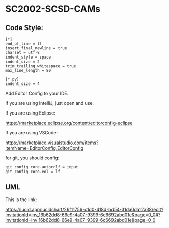 # SC2002-SCSD-CAMs

## Code Style:

```editorconfig
[*]
end_of_line = lf
insert_final_newline = true
charset = utf-8
indent_style = space
indent_size = 2
trim_trailing_whitespace = true
max_line_length = 80

[*.py]
indent_size = 4
```

Add Editor Config to your IDE.

If you are using IntelliJ, just open and use.

If you are using Eclipse:

https://marketplace.eclipse.org/content/editorconfig-eclipse

If you are using VSCode:

https://marketplace.visualstudio.com/items?itemName=EditorConfig.EditorConfig

for git, you should config:

```shell
git config core.autocrlf = input
git config core.eol = lf
```

## UML

This is the link:

https://lucid.app/lucidchart/26f11756-c1d0-418d-bd54-31da0da12a38/edit?invitationId=inv_16b62dd8-66e9-4a07-9399-6c6692abd01e&page=0_0#?invitationid=inv_16b62dd8-66e9-4a07-9399-6c6692abd01e&page=0_0

